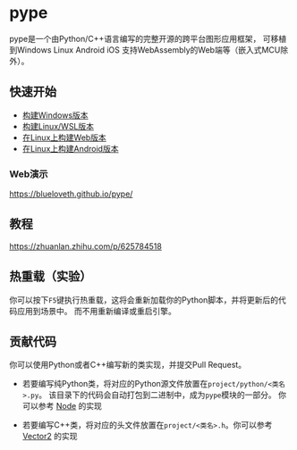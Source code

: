 # pype

pype是一个由Python/C++语言编写的完整开源的跨平台图形应用框架，
可移植到Windows Linux Android iOS 支持WebAssembly的Web端等（嵌入式MCU除外）。

## 快速开始

+ [构建Windows版本](https://zhuanlan.zhihu.com/p/627077407)
+ [构建Linux/WSL版本](https://zhuanlan.zhihu.com/p/627079964)
+ [在Linux上构建Web版本](https://zhuanlan.zhihu.com/p/627082462)
+ [在Linux上构建Android版本](https://zhuanlan.zhihu.com/p/627084127)

### Web演示

https://blueloveth.github.io/pype/


## 教程

https://zhuanlan.zhihu.com/p/625784518


## 热重载（实验）

你可以按下`F5`键执行热重载，这将会重新加载你的Python脚本，并将更新后的代码应用到场景中。
而不用重新编译或重启引擎。

## 贡献代码

你可以使用Python或者C++编写新的类实现，并提交Pull Request。

+ 若要编写纯Python类，将对应的Python源文件放置在`project/python/<类名>.py`。
该目录下的代码会自动打包到二进制中，成为`pype`模块的一部分。
你可以参考
[Node](https://github.com/blueloveTH/pype/blob/master/project/python/0_Node.py) 的实现

+ 若要编写C++类，将对应的头文件放置在`project/<类名>.h`。你可以参考
[Vector2](https://github.com/blueloveTH/pype/blob/master/project/Vector2.h) 的实现